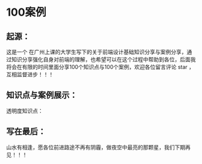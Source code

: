 # 100案例

## 起源：

这是一个 在广州上课的大学生写下的关于前端设计基础知识分享与案例分享，通过知识分享强化自身对前端的理解，也希望可以在这个过程中帮助到各位，后面我将会在有限的时间里面分享100个知识点与100个案例，欢迎各位留言评论 star ，互相监督进步！！！

## 知识点与案例展示：

透明度知识点：



## 写在最后：

山水有相逢，愿各位前进路途不再有阴霾，做夜空中最亮的那颗星，我们下期再见！！！
